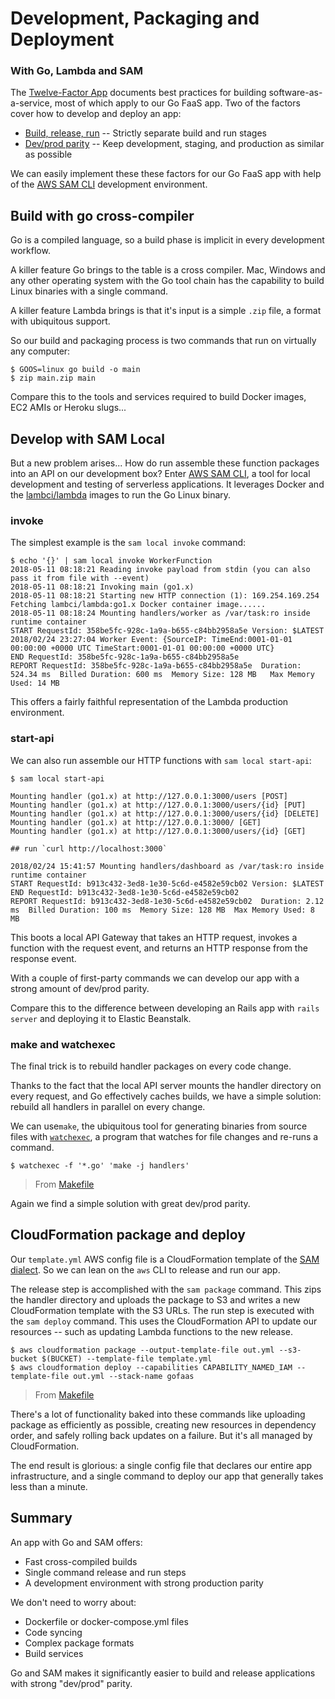 # Development, Packaging and Deployment
### With Go, Lambda and SAM

The [Twelve-Factor App](https://12factor.net/) documents best practices for building software-as-a-service, most of which apply to our Go FaaS app. Two of the factors cover how to develop and deploy an app:

* [Build, release, run](https://12factor.net/build-release-run) -- Strictly separate build and run stages
* [Dev/prod parity](https://12factor.net/dev-prod-parity) -- Keep development, staging, and production as similar as possible

We can easily implement these these factors for our Go FaaS app with help of the [AWS SAM CLI](https://github.com/awslabs/aws-sam-cli) development environment.

## Build with go cross-compiler

Go is a compiled language, so a build phase is implicit in every development workflow.

A killer feature Go brings to the table is a cross compiler. Mac, Windows and any other operating system with the Go tool chain has the capability to build Linux binaries with a single command.

A killer feature Lambda brings is that it's input is a simple `.zip` file, a format with ubiquitous support.

So our build and packaging process is two commands that run on virtually any computer:

```console
$ GOOS=linux go build -o main
$ zip main.zip main
```

Compare this to the tools and services required to build Docker images, EC2 AMIs or Heroku slugs...

## Develop with SAM Local

But a new problem arises... How do run assemble these function packages into an API on our development box? Enter [AWS SAM CLI](https://github.com/awslabs/aws-sam-cli), a tool for local development and testing of serverless applications. It leverages Docker and the [lambci/lambda](https://hub.docker.com/r/lambci/lambda/) images to run the Go Linux binary.

### invoke

The simplest example is the `sam local invoke` command:

```console
$ echo '{}' | sam local invoke WorkerFunction
2018-05-11 08:18:21 Reading invoke payload from stdin (you can also pass it from file with --event)
2018-05-11 08:18:21 Invoking main (go1.x)
2018-05-11 08:18:21 Starting new HTTP connection (1): 169.254.169.254
Fetching lambci/lambda:go1.x Docker container image......
2018-05-11 08:18:24 Mounting handlers/worker as /var/task:ro inside runtime container
START RequestId: 358be5fc-928c-1a9a-b655-c84bb2958a5e Version: $LATEST
2018/02/24 23:27:04 Worker Event: {SourceIP: TimeEnd:0001-01-01 00:00:00 +0000 UTC TimeStart:0001-01-01 00:00:00 +0000 UTC}
END RequestId: 358be5fc-928c-1a9a-b655-c84bb2958a5e
REPORT RequestId: 358be5fc-928c-1a9a-b655-c84bb2958a5e  Duration: 524.34 ms  Billed Duration: 600 ms  Memory Size: 128 MB	Max Memory Used: 14 MB
```

This offers a fairly faithful representation of the Lambda production environment.

### start-api

We can also run assemble our HTTP functions with `sam local start-api`:

```console
$ sam local start-api

Mounting handler (go1.x) at http://127.0.0.1:3000/users [POST]
Mounting handler (go1.x) at http://127.0.0.1:3000/users/{id} [PUT]
Mounting handler (go1.x) at http://127.0.0.1:3000/users/{id} [DELETE]
Mounting handler (go1.x) at http://127.0.0.1:3000/ [GET]
Mounting handler (go1.x) at http://127.0.0.1:3000/users/{id} [GET]

## run `curl http://localhost:3000`

2018/02/24 15:41:57 Mounting handlers/dashboard as /var/task:ro inside runtime container
START RequestId: b913c432-3ed8-1e30-5c6d-e4582e59cb02 Version: $LATEST
END RequestId: b913c432-3ed8-1e30-5c6d-e4582e59cb02
REPORT RequestId: b913c432-3ed8-1e30-5c6d-e4582e59cb02  Duration: 2.12 ms  Billed Duration: 100 ms  Memory Size: 128 MB  Max Memory Used: 8 MB
```

This boots a local API Gateway that takes an HTTP request, invokes a function with the request event, and returns an HTTP response from the response event.

With a couple of first-party commands we can develop our app with a strong amount of dev/prod parity.

Compare this to the difference between developing an Rails app with `rails server` and deploying it to Elastic Beanstalk.

### make and watchexec

The final trick is to rebuild handler packages on every code change.

Thanks to the fact that the local API server mounts the handler directory on every request, and Go effectively caches builds, we have a simple solution: rebuild all handlers in parallel on every change.

We can use`make`, the ubiquitous tool for generating binaries from source files with [`watchexec`](https://github.com/mattgreen/watchexec), a program that watches for file changes and re-runs a command.

```console
$ watchexec -f '*.go' 'make -j handlers'
```
> From [Makefile](../Makefile)

Again we find a simple solution with great dev/prod parity.

## CloudFormation package and deploy

Our `template.yml` AWS config file is a CloudFormation template of the [SAM dialect](https://github.com/awslabs/serverless-application-model/blob/master/versions/2016-10-31.md). So we can lean on the `aws` CLI to release and run our app.

The release step is accomplished with the `sam package` command. This zips the handler directory and uploads the package to S3 and writes a new CloudFormation template with the S3 URLs. The run step is executed with the `sam deploy` command. This uses the CloudFormation API to update our resources -- such as updating Lambda functions to the new release.

```console
$ aws cloudformation package --output-template-file out.yml --s3-bucket $(BUCKET) --template-file template.yml
$ aws cloudformation deploy --capabilities CAPABILITY_NAMED_IAM --template-file out.yml --stack-name gofaas
```
> From [Makefile](../Makefile)

There's a lot of functionality baked into these commands like uploading package as efficiently as possible, creating new resources in dependency order, and safely rolling back updates on a failure. But it's all managed by CloudFormation.

The end result is glorious: a single config file that declares our entire app infrastructure, and a single command to deploy our app that generally takes less than a minute.

## Summary

An app with Go and SAM offers:

- Fast cross-compiled builds
- Single command release and run steps
- A development environment with strong production parity

We don't need to worry about:

- Dockerfile or docker-compose.yml files
- Code syncing
- Complex package formats
- Build services

Go and SAM makes it significantly easier to build and release applications with strong "dev/prod" parity.
